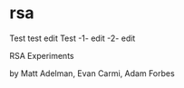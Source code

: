 rsa
===

Test test edit Test -1- edit -2- edit

RSA Experiments

by Matt Adelman, Evan Carmi, Adam Forbes
